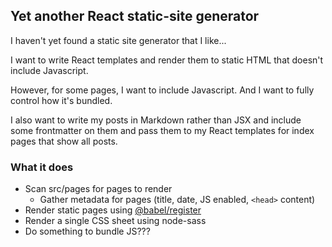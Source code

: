 ## Yet another React static-site generator
I haven't yet found a static site generator that I like...

I want to write React templates and render them to static HTML that doesn't include Javascript.

However, for some pages, I want to include Javascript. And I want to fully control how it's bundled.

I also want to write my posts in Markdown rather than JSX and include some frontmatter on them and pass
them to my React templates for index pages that show all posts.

### What it does
- Scan src/pages for pages to render
	- Gather metadata for pages (title, date, JS enabled, `<head>` content)
- Render static pages using [@babel/register](https://babeljs.io/docs/en/babel-register)
- Render a single CSS sheet using node-sass
- Do something to bundle JS???
